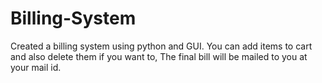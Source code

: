 # Billing-System
Created a billing system using python and GUI.
You can add items to cart and also delete them if you want to, The final bill will be mailed to you at your mail id.
